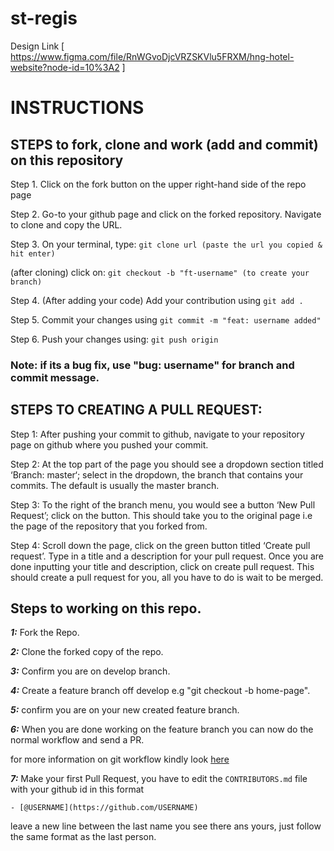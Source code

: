 # st-regis

Design Link [ https://www.figma.com/file/RnWGvoDjcVRZSKVlu5FRXM/hng-hotel-website?node-id=10%3A2 ]

# INSTRUCTIONS

## STEPS to fork, clone and work (add and commit) on this repository

Step 1. Click on the fork button on the upper right-hand side of the repo page

Step 2. Go-to your github page and click on the forked repository. Navigate to clone and copy the URL.

Step 3. On your terminal, type:
`git clone url (paste the url you copied & hit enter)`

(after cloning) click on:
`git checkout -b "ft-username" (to create your branch)`

Step 4. (After adding your code) Add your contribution using
`git add .`

Step 5. Commit your changes using
`git commit -m "feat: username added"`

Step 6. Push your changes using:
`git push origin`

### Note: if its a bug fix, use "bug: username" for branch and commit message.

## STEPS TO CREATING A PULL REQUEST:

Step 1: After pushing your commit to github, navigate to your repository page on github where you pushed your commit.

Step 2: At the top part of the page you should see a dropdown section titled ‘Branch: master‘; select in the dropdown, the branch that contains your commits. The default is usually the master branch.

Step 3: To the right of the branch menu, you would see a button ‘New Pull Request’; click on the button. This should take you to the original page i.e the page of the repository that you forked from.

Step 4: Scroll down the page, click on the green button titled ‘Create pull request’. Type in a title and a description for your pull request. Once you are done inputting your title and description, click on create pull request. This should create a pull request for you, all you have to do is wait to be merged.

## Steps to working on this repo.

**_1:_** Fork the Repo.

**_2:_** Clone the forked copy of the repo.

**_3:_** Confirm you are on develop branch.

**_4:_** Create a feature branch off develop e.g "git checkout -b home-page".

**_5:_** confirm you are on your new created feature branch.

**_6:_** When you are done working on the feature branch you can now do the normal workflow and send a PR.

for more information on git workflow kindly look [here](https://www.atlassian.com/git/tutorials/comparing-workflows/gitflow-workflow)

**_7:_** Make your first Pull Request, you have to edit the `CONTRIBUTORS.md` file with your github id in this format

`- [@USERNAME](https://github.com/USERNAME)`

leave a new line between the last name you see there ans yours, just follow the same format as the last person.

